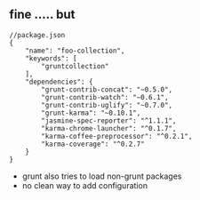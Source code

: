 ##  fine ..... but

<div class="fragment">
    <pre><code class="json">//package.json
{
    "name": "foo-collection",
    "keywords": [
        "gruntcollection"
    ],
    "dependencies": {
        "grunt-contrib-concat": "~0.5.0",
        "grunt-contrib-watch": "~0.6.1",
        "grunt-contrib-uglify": "~0.7.0",
        "grunt-karma": "~0.10.1",
        "jasmine-spec-reporter": "^1.1.1",
        "karma-chrome-launcher": "^0.1.7",
        "karma-coffee-preprocessor": "^0.2.1",
        "karma-coverage": "^0.2.7"
    }
}
</code></pre>
    <ul>
        <li>grunt also tries to load non-grunt packages</li>
        <li>no clean way to add configuration</li>
    </ul>
</div>

